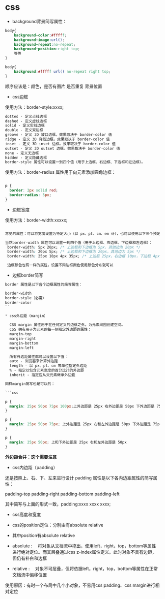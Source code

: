# css
*  background背景简写属性：

```css
body{
    background-color:#fffff;
    background-image:url();
    background-repeat:no-repeat;
    background-position:right top;
    等等
}

body{
    background:#fffff url() no-repeat right top;
}
```
   顺序应该是：颜色，是否有图片 是否重复 背景位置

*  css边框


  使用方法：border-style:xxxx;


```css
dotted - 定义点线边框
dashed - 定义虚线边框
solid - 定义实线边框
double - 定义双边框
groove - 定义 3D 坡口边框。效果取决于 border-color 值
ridge - 定义 3D 脊线边框。效果取决于 border-color 值
inset - 定义 3D inset 边框。效果取决于 border-color 值
outset - 定义 3D outset 边框。效果取决于 border-color 值
none - 定义无边框
hidden - 定义隐藏边框
border-style 属性可以设置一到四个值（用于上边框、右边框、下边框和左边框）。

```

  使用方法：border-radius 属性用于向元素添加圆角边框：

```css

p {
  border: 2px solid red;
  border-radius: 5px;
}

```

*  边框宽度 


  使用方法：border-width:xxxxx;

```css

常见的属性：可以将宽度设置为特定大小（以 px、pt、cm、em 计），也可以使用以下三个预定义值之一：thin、medium 或 thick

当然border-width 属性可以设置一到四个值（用于上边框、右边框、下边框和左边框）：
 border-width: 5px 20px; /* 上边框和下边框为 5px，其他边为 20px */
 border-width: 20px 5px; /* 上边框和下边框为 20px，其他边为 5px */
 border-width: 25px 10px 4px 35px; /* 上边框 25px，右边框 10px，下边框 4px，左边框 35px */

 边框颜色也有一样的属性，设置不同边框颜色使用颜色分布就可以

```

*  边框border简写

```css
border 属性是以下各个边框属性的简写属性：

border-width
border-style（必需）
border-color
``

* css外边距（margin）

  CSS margin 属性用于在任何定义的边框之外，为元素周围创建空间。
  CSS 拥有用于为元素的每一侧指定外边距的属性：
  margin-top
  margin-right
  margin-bottom
  margin-left

  所有外边距属性都可以设置以下值：
  auto - 浏览器来计算外边距
  length - 以 px、pt、cm 等单位指定外边距
  % - 指定以包含元素宽度的百分比计的外边距
  inherit - 指定应从父元素继承外边距

同样margin简写也是可以的：

```css

p {
  margin: 25px 50px 75px 100px;上外边距是 25px 右外边距是 50px 下外边距是 75px 左外边距是 100px
}

p {
  margin: 25px 50px 75px; 上外边距是 25px 右和左外边距是 50px 下外边距是 75px
}

p {
  margin: 25px 50px; 上和下外边距是 25px 右和左外边距是 50px
}
```
**外边距合并：这个需要注意**


* css内边距（padding）

还是按照上、右、下、左来进行设计
padding 属性是以下各内边距属性的简写属性：

padding-top
padding-right
padding-bottom
padding-left

其中简写与上面的形式一致，padding:xxxx xxxx xxxx;

* css高度和宽度



* css的position定位：分别由有absolute relative
* 其中position有absolute relative
* absolute : 　将对象从文档流中拖出，使用left，right，top，bottom等属性进行绝对定位。而其层叠通过css z-index属性定义。此时对象不具有边距，但仍有补白和边框
* relative : 　对象不可层叠，但将依据left，right，top，bottom等属性在正常文档流中偏移位置


使用原因：有时一个布局中几个小对象，不易用css padding、css margin进行相对定位
